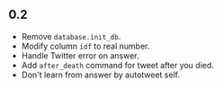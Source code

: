 0.2
---

- Remove `database.init_db`.
- Modify column `idf` to real number.
- Handle Twitter error on answer.
- Add `after_death` command for tweet after you died.
- Don't learn from answer by autotweet self.
